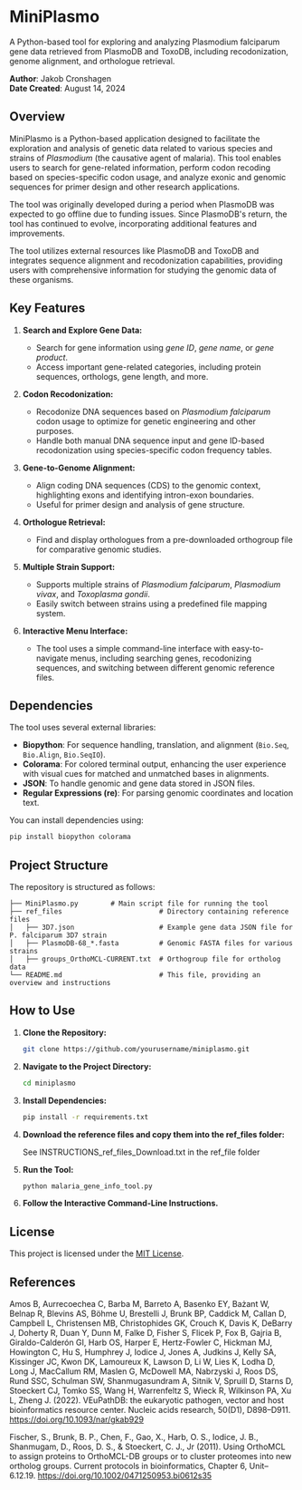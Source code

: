 
# MiniPlasmo

A Python-based tool for exploring and analyzing Plasmodium falciparum gene data retrieved from PlasmoDB and ToxoDB, including recodonization, genome alignment, and orthologue retrieval.

**Author**: Jakob Cronshagen  
**Date Created**: August 14, 2024

## Overview

MiniPlasmo is a Python-based application designed to facilitate the exploration and analysis of genetic data related to various species and strains of *Plasmodium* (the causative agent of malaria). This tool enables users to search for gene-related information, perform codon recoding based on species-specific codon usage, and analyze exonic and genomic sequences for primer design and other research applications.

The tool was originally developed during a period when PlasmoDB was expected to go offline due to funding issues. Since PlasmoDB's return, the tool has continued to evolve, incorporating additional features and improvements.

The tool utilizes external resources like PlasmoDB and ToxoDB and integrates sequence alignment and recodonization capabilities, providing users with comprehensive information for studying the genomic data of these organisms.

## Key Features

1. **Search and Explore Gene Data:**
   - Search for gene information using *gene ID*, *gene name*, or *gene product*.
   - Access important gene-related categories, including protein sequences, orthologs, gene length, and more.

2. **Codon Recodonization:**
   - Recodonize DNA sequences based on *Plasmodium falciparum* codon usage to optimize for genetic engineering and other purposes.
   - Handle both manual DNA sequence input and gene ID-based recodonization using species-specific codon frequency tables.

3. **Gene-to-Genome Alignment:**
   - Align coding DNA sequences (CDS) to the genomic context, highlighting exons and identifying intron-exon boundaries.
   - Useful for primer design and analysis of gene structure.

4. **Orthologue Retrieval:**
   - Find and display orthologues from a pre-downloaded orthogroup file for comparative genomic studies.

5. **Multiple Strain Support:**
   - Supports multiple strains of *Plasmodium falciparum*, *Plasmodium vivax*, and *Toxoplasma gondii*.
   - Easily switch between strains using a predefined file mapping system.

6. **Interactive Menu Interface:**
   - The tool uses a simple command-line interface with easy-to-navigate menus, including searching genes, recodonizing sequences, and switching between different genomic reference files.

## Dependencies

The tool uses several external libraries:

- **Biopython**: For sequence handling, translation, and alignment (`Bio.Seq`, `Bio.Align`, `Bio.SeqIO`).
- **Colorama**: For colored terminal output, enhancing the user experience with visual cues for matched and unmatched bases in alignments.
- **JSON**: To handle genomic and gene data stored in JSON files.
- **Regular Expressions (re)**: For parsing genomic coordinates and location text.

You can install dependencies using:
```bash
pip install biopython colorama
```

## Project Structure

The repository is structured as follows:

```
├── MiniPlasmo.py        # Main script file for running the tool
├── ref_files                        # Directory containing reference files
│   ├── 3D7.json                     # Example gene data JSON file for P. falciparum 3D7 strain
│   ├── PlasmoDB-68_*.fasta          # Genomic FASTA files for various strains
│   ├── groups_OrthoMCL-CURRENT.txt  # Orthogroup file for ortholog data
└── README.md                        # This file, providing an overview and instructions
```

## How to Use

1. **Clone the Repository:**
   ```bash
   git clone https://github.com/yourusername/miniplasmo.git
   ```

2. **Navigate to the Project Directory:**
   ```bash
   cd miniplasmo
   ```

3. **Install Dependencies:**
   ```bash
   pip install -r requirements.txt
   ```
4. **Download the reference files and copy them into the ref_files folder:**

   See INSTRUCTIONS_ref_files_Download.txt in the ref_file folder
   
6. **Run the Tool:**
   ```bash
   python malaria_gene_info_tool.py
   ```

7. **Follow the Interactive Command-Line Instructions.**

## License

This project is licensed under the [MIT License](LICENSE).

## References

Amos B, Aurrecoechea C, Barba M, Barreto A, Basenko EY, Bażant W, Belnap R, Blevins AS, Böhme U, Brestelli J, Brunk BP, Caddick M, Callan D, Campbell L, Christensen MB, Christophides GK, Crouch K, Davis K, DeBarry J, Doherty R, Duan Y, Dunn M, Falke D, Fisher S, Flicek P, Fox B, Gajria B, Giraldo-Calderón GI, Harb OS, Harper E, Hertz-Fowler C, Hickman MJ, Howington C, Hu S, Humphrey J, Iodice J, Jones A, Judkins J, Kelly SA, Kissinger JC, Kwon DK, Lamoureux K, Lawson D, Li W, Lies K, Lodha D, Long J, MacCallum RM, Maslen G, McDowell MA, Nabrzyski J, Roos DS, Rund SSC, Schulman SW, Shanmugasundram A, Sitnik V, Spruill D, Starns D, Stoeckert CJ, Tomko SS, Wang H, Warrenfeltz S, Wieck R, Wilkinson PA, Xu L, Zheng J. (2022). VEuPathDB: the eukaryotic pathogen, vector and host bioinformatics resource center. Nucleic acids research, 50(D1), D898–D911. https://doi.org/10.1093/nar/gkab929

Fischer, S., Brunk, B. P., Chen, F., Gao, X., Harb, O. S., Iodice, J. B., Shanmugam, D., Roos, D. S., & Stoeckert, C. J., Jr (2011). Using OrthoMCL to assign proteins to OrthoMCL-DB groups or to cluster proteomes into new ortholog groups. Current protocols in bioinformatics, Chapter 6, Unit–6.12.19. https://doi.org/10.1002/0471250953.bi0612s35

